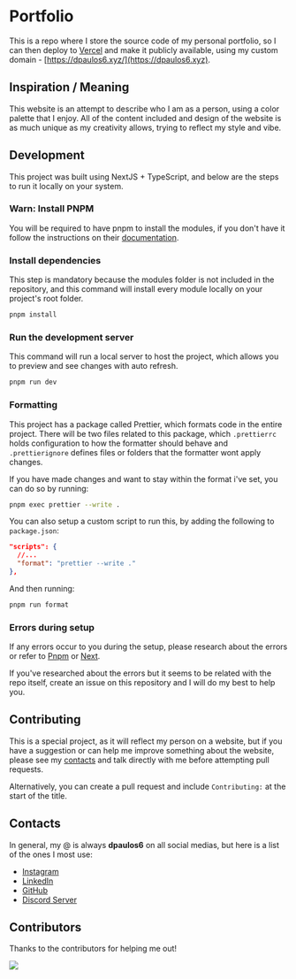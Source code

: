 # Portfolio

This is a repo where I store the source code of my personal portfolio, so I can then deploy to [Vercel](https://vercel.com/) and make it publicly available, using my custom domain - [https://dpaulos6.xyz/](https://dpaulos6.xyz).

## Inspiration / Meaning

This website is an attempt to describe who I am as a person, using a color palette that I enjoy. All of the content included and design of the website is as much unique as my creativity allows, trying to reflect my style and vibe.

<!-- The works included were made by me, some of them were projects of my own ideas, some of them were internship or real client projects. -->

## Development

This project was built using NextJS + TypeScript, and below are the steps to run it locally on your system.

### Warn: Install PNPM

You will be required to have pnpm to install the modules, if you don't have it follow the instructions on their [documentation](https://pnpm.io/installation).

### Install dependencies

This step is mandatory because the modules folder is not included in the repository, and this command will install every module locally on your project's root folder.

```bash
pnpm install
```

### Run the development server

This command will run a local server to host the project, which allows you to preview and see changes with auto refresh.

```bash
pnpm run dev
```

### Formatting

This project has a package called Prettier, which formats code in the entire project. There will be two files related to this package, which `.prettierrc` holds configuration to how the formatter should behave and `.prettierignore` defines files or folders that the formatter wont apply changes.

If you have made changes and want to stay within the format i've set, you can do so by running:

```bash
pnpm exec prettier --write .
```

You can also setup a custom script to run this, by adding the following to `package.json`:

```json
"scripts": {
  //...
  "format": "prettier --write ."
},
```

And then running:

```bash
pnpm run format
```

### Errors during setup

If any errors occur to you during the setup, please research about the errors or refer to [Pnpm](https://pnpm.io/) or [Next](https://nextjs.org/).

If you've researched about the errors but it seems to be related with the repo itself, create an issue on this repository and I will do my best to help you.

## Contributing

This is a special project, as it will reflect my person on a website, but if you have a suggestion or can help me improve something about the website, please see my [contacts](#contacts) and talk directly with me before attempting pull requests.

Alternatively, you can create a pull request and include `Contributing:` at the start of the title.

## Contacts

In general, my @ is always **dpaulos6** on all social medias, but here is a list of the ones I most use:

- [Instagram](https://www.instagram.com/dpaulos6/)
- [LinkedIn](https://www.linkedin.com/in/dpaulos6/)
- [GitHub](https://www.github.com/dpaulos6/)
- [Discord Server](https://discord.gg/Y7ujpKmmma)

## Contributors

Thanks to the contributors for helping me out!

<a href="https://github.com/dpaulos6/portfolio/graphs/contributors">
  <img src="https://contrib.rocks/image?repo=dpaulos6/portfolio&max=1000&columns=11"/>
</a>
